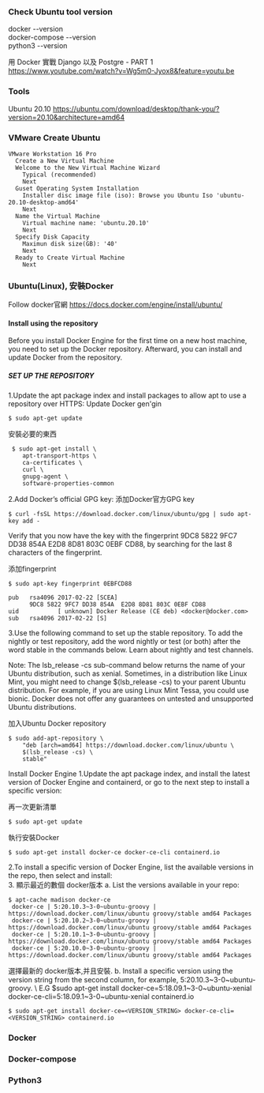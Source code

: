 ### Check Ubuntu tool version
docker --version\
docker-compose --version\
python3 --version

用 Docker 實戰 Django 以及 Postgre - PART 1\
https://www.youtube.com/watch?v=Wg5m0-Jyox8&feature=youtu.be

### Tools
Ubuntu 20.10 https://ubuntu.com/download/desktop/thank-you/?version=20.10&architecture=amd64

### VMware Create Ubuntu
```
VMware Workstation 16 Pro
  Create a New Virtual Machine
  Welcome to the New Virtual Machine Wizard
    Typical (recommended)
    Next
  Guset Operating System Installation
    Installer disc image file (iso): Browse you Ubuntu Iso 'ubuntu-20.10-desktop-amd64'
    Next
  Name the Virtual Machine
    Virtual machine name: 'ubuntu.20.10'
    Next
  Specify Disk Capacity
    Maximun disk size(GB): '40'
    Next
  Ready to Create Virtual Machine
    Next
```

### Ubuntu(Linux), 安裝Docker
Follow docker官網 https://docs.docker.com/engine/install/ubuntu/

#### Install using the repository
Before you install Docker Engine for the first time on a new host machine, you need to set up the Docker repository. Afterward, you can install and update Docker from the repository.
##### SET UP THE REPOSITORY

1.Update the apt package index and install packages to allow apt to use a repository over HTTPS:
Update Docker
gen'gin
```
$ sudo apt-get update
```
安裝必要的東西
```
 $ sudo apt-get install \
    apt-transport-https \
    ca-certificates \
    curl \
    gnupg-agent \
    software-properties-common 
```
    

2.Add Docker’s official GPG key:
添加Docker官方GPG key
```
$ curl -fsSL https://download.docker.com/linux/ubuntu/gpg | sudo apt-key add -
```
Verify that you now have the key with the fingerprint 9DC8 5822 9FC7 DD38 854A  E2D8 8D81 803C 0EBF CD88, by searching for the last 8 characters of the fingerprint.

添加fingerprint
```
$ sudo apt-key fingerprint 0EBFCD88 

pub   rsa4096 2017-02-22 [SCEA]
      9DC8 5822 9FC7 DD38 854A  E2D8 8D81 803C 0EBF CD88
uid           [ unknown] Docker Release (CE deb) <docker@docker.com>
sub   rsa4096 2017-02-22 [S]
```

3.Use the following command to set up the stable repository. To add the nightly or test repository, add the word nightly or test (or both) after the word stable in the commands below. Learn about nightly and test channels.

Note: The lsb_release -cs sub-command below returns the name of your Ubuntu distribution, such as xenial. Sometimes, in a distribution like Linux Mint, you might need to change $(lsb_release -cs) to your parent Ubuntu distribution. For example, if you are using Linux Mint Tessa, you could use bionic. Docker does not offer any guarantees on untested and unsupported Ubuntu distributions.

加入Ubuntu Docker repository
```
$ sudo add-apt-repository \
    "deb [arch=amd64] https://download.docker.com/linux/ubuntu \
    $(lsb_release -cs) \
    stable"
```
Install Docker Engine
1.Update the apt package index, and install the latest version of Docker Engine and containerd, or go to the next step to install a specific version:

再一次更新清單
```
$ sudo apt-get update
```
執行安裝Docker
```
$ sudo apt-get install docker-ce docker-ce-cli containerd.io
```
2.To install a specific version of Docker Engine, list the available versions in the repo, then select and install:\
3.
顯示最近的數個 docker版本
a. List the versions available in your repo:
```
$ apt-cache madison docker-ce
 docker-ce | 5:20.10.3~3-0~ubuntu-groovy | https://download.docker.com/linux/ubuntu groovy/stable amd64 Packages
 docker-ce | 5:20.10.2~3-0~ubuntu-groovy | https://download.docker.com/linux/ubuntu groovy/stable amd64 Packages
 docker-ce | 5:20.10.1~3-0~ubuntu-groovy | https://download.docker.com/linux/ubuntu groovy/stable amd64 Packages
 docker-ce | 5:20.10.0~3-0~ubuntu-groovy | https://download.docker.com/linux/ubuntu groovy/stable amd64 Packages
```
選擇最新的 docker版本,并且安裝.
b. Install a specific version using the version string from the second column, for example, 5:20.10.3~3-0~ubuntu-groovy. \ 
E.G $sudo apt-get install docker-ce=5:18.09.1~3-0~ubuntu-xenial docker-ce-cli=5:18.09.1~3-0~ubuntu-xenial containerd.io
```
$ sudo apt-get install docker-ce=<VERSION_STRING> docker-ce-cli=<VERSION_STRING> containerd.io
```
### Docker
### Docker-compose
### Python3
